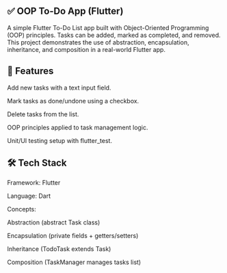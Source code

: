 ## ✅ OOP To-Do App (Flutter)

A simple Flutter To-Do List app built with Object-Oriented Programming (OOP) principles. Tasks can be added, marked as completed, and removed. This project demonstrates the use of abstraction, encapsulation, inheritance, and composition in a real-world Flutter app.

## 🚀 Features

Add new tasks with a text input field.

Mark tasks as done/undone using a checkbox.

Delete tasks from the list.

OOP principles applied to task management logic.

Unit/UI testing setup with flutter_test.

## 🛠️ Tech Stack

Framework: Flutter

Language: Dart

Concepts:

Abstraction (abstract Task class)

Encapsulation (private fields + getters/setters)

Inheritance (TodoTask extends Task)

Composition (TaskManager manages tasks list)
